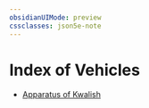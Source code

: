 ```yaml
---
obsidianUIMode: preview
cssclasses: json5e-note
---
```

# Index of Vehicles

- [Apparatus of Kwalish](z_published%20files/2.%20Mechanics/compendium/vehicles/apparatus-of-kwalish.md)
